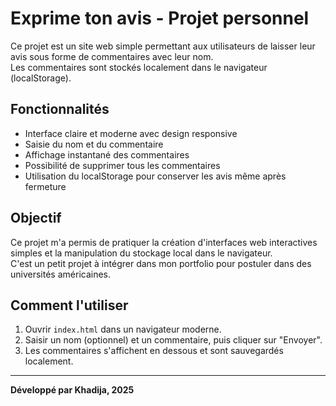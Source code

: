 # Exprime ton avis - Projet personnel

Ce projet est un site web simple permettant aux utilisateurs de laisser leur avis sous forme de commentaires avec leur nom.  
Les commentaires sont stockés localement dans le navigateur (localStorage).

## Fonctionnalités

- Interface claire et moderne avec design responsive
- Saisie du nom et du commentaire
- Affichage instantané des commentaires
- Possibilité de supprimer tous les commentaires
- Utilisation du localStorage pour conserver les avis même après fermeture

## Objectif

Ce projet m'a permis de pratiquer la création d'interfaces web interactives simples et la manipulation du stockage local dans le navigateur.  
C'est un petit projet à intégrer dans mon portfolio pour postuler dans des universités américaines.

## Comment l'utiliser

1. Ouvrir `index.html` dans un navigateur moderne.  
2. Saisir un nom (optionnel) et un commentaire, puis cliquer sur "Envoyer".  
3. Les commentaires s'affichent en dessous et sont sauvegardés localement.

---

**Développé par Khadija, 2025**
